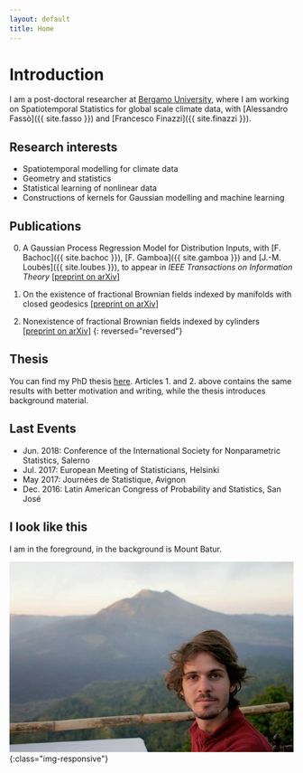 ```yaml
---
layout: default
title: Home
---
```


# Introduction

I am a post-doctoral researcher at [Bergamo University](https://en.unibg.it/), where I am working on Spatiotemporal Statistics for global scale climate data, with [Alessandro Fassò]({{ site.fasso }}) and [Francesco Finazzi]({{ site.finazzi }}).

## Research interests

* Spatiotemporal modelling for climate data
* Geometry and statistics
* Statistical learning of nonlinear data
* Constructions of kernels for Gaussian modelling and machine learning

## Publications

0. A Gaussian Process Regression Model for Distribution Inputs, with [F. Bachoc]({{ site.bachoc }}), [F. Gamboa]({{ site.gamboa }}) and [J.-M. Loubès]({{ site.loubes }}), to appear in _IEEE Transactions on Information Theory_ [[preprint on arXiv]](https://arxiv.org/pdf/1701.09055.pdf)

0. On the existence of fractional Brownian fields indexed by manifolds with closed geodesics [[preprint on arXiv]](https://arxiv.org/pdf/1612.05984.pdf)

0. Nonexistence of fractional Brownian fields indexed by cylinders [[preprint on arXiv]](https://arxiv.org/pdf/1612.05983.pdf)
{: reversed="reversed"}

## Thesis

You can find my PhD thesis [here](http://thesesups.ups-tlse.fr/3658/). Articles 1. and 2. above contains the same results with better motivation and writing, while the thesis introduces background material.

<!--- Slides from the defense are [here](). -->

## Last Events

- Jun. 2018: Conference of the International Society for Nonparametric Statistics, Salerno
- Jul. 2017: European Meeting of Statisticians, Helsinki
- May 2017: Journées de Statistique, Avignon
- Dec. 2016: Latin American Congress of Probability and Statistics, San José

## I look like this

I am in the foreground, in the background is Mount Batur.

![I look like that](/pictures/me.jpg){:class="img-responsive"}
